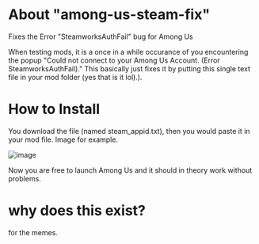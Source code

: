 # About "among-us-steam-fix"
Fixes the Error "SteamworksAuthFail" bug for Among Us

When testing mods, it is a once in a while occurance of you encountering the popup "Could not connect to your Among Us Account. (Error SteamworksAuthFail)." This basically just fixes it by putting this single text file in your mod folder (yes that is it lol).). 


# How to Install
You download the file (named steam_appid.txt), then you would paste it in your mod file. Image for example.

![image](https://github.com/user-attachments/assets/0b455cf7-5eed-41d1-bc01-2c3aa7cc21ad)


Now you are free to launch Among Us and it should in theory work without problems.


# why does this exist?

for the memes.
